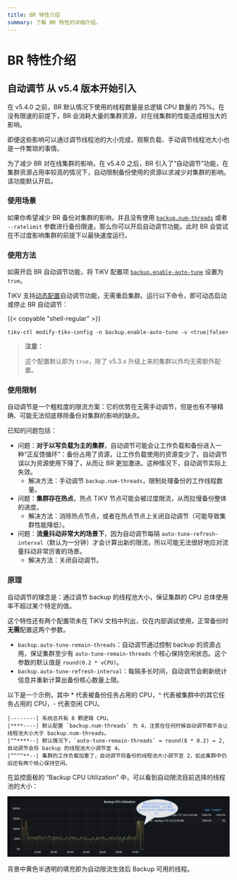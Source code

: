 ```yaml
---
title: BR 特性介绍
summary: 了解 BR 特性的详细介绍。
---
```


# BR 特性介绍

## 自动调节 <span class="version-mark">从 v5.4 版本开始引入</span>

在 v5.4.0 之前，BR 默认情况下使用的线程数量是总逻辑 CPU 数量的 75%。在没有限速的前提下，BR 会消耗大量的集群资源，对在线集群的性能造成相当大的影响。

即便这些影响可以通过调节线程池的大小完成，观察负载、手动调节线程池大小也是一件繁琐的事情。

为了减少 BR 对在线集群的影响，在 v5.4.0 之后，BR 引入了“自动调节”功能，在集群资源占用率较高的情况下，自动限制备份使用的资源以求减少对集群的影响。该功能默认开启。

### 使用场景

如果你希望减少 BR 备份对集群的影响，并且没有使用 [`backup.num-threads`](/tikv-configuration-file.md#num-threads-1) 或者 `--ratelimit` 参数进行备份限速，那么你可以开启自动调节功能。此时 BR 会尝试在不过度影响集群的前提下以最快速度运行。

### 使用方法

如需开启 BR 自动调节功能，将 TiKV 配置项 [`backup.enable-auto-tune`](/tikv-configuration-file.md#enable-auto-tune-从-v54-版本开始引入) 设置为 `true`。

TiKV 支持[动态配置](/tikv-control.md#动态修改-tikv-的配置)自动调节功能，无需重启集群。运行以下命令，即可动态启动或停止 BR 自动调节：

{{< copyable "shell-regular" >}}

```shell
tikv-ctl modify-tikv-config -n backup.enable-auto-tune -v <true|false>
```

> **注意：**
>
> 这个配置默认即为 `true`，除了 v5.3.x 升级上来的集群以外均无需额外配置。

### 使用限制

自动调节是一个粗粒度的限流方案：它的优势在无需手动调节，但是也有不够精确、可能无法彻底移除备份对集群的影响的缺点。

已知的问题包括：

- 问题：**对于以写负载为主的集群**，自动调节可能会让工作负载和备份进入一种“正反馈循环”：备份占用了资源，让工作负载使用的资源变少了，自动调节误以为资源使用下降了，从而让 BR 更加激进。这种情况下，自动调节实际上失效。
    - 解决方法：手动调节 `backup.num-threads`，限制处理备份的工作线程数量。
- 问题：**集群存在热点**，热点 TiKV 节点可能会被过度限流，从而拉慢备份整体的进度。
    - 解决方法：消除热点节点，或者在热点节点上关闭自动调节（可能导致集群性能降低）。
- 问题：**流量抖动非常大的场景下**，因为自动调节每隔 `auto-tune-refresh-interval`（默认为一分钟）才会计算出新的限流，所以可能无法很好地应对流量抖动非常厉害的场景。
    - 解决方法：关闭自动调节。

### 原理

自动调节的理念是：通过调节 backup 的线程池大小，保证集群的 CPU 总体使用率不超过某个特定的值。

这个特性还有两个配置项未在 TiKV 文档中列出，仅在内部调试使用，正常备份时**无需**配置这两个参数。

- `backup.auto-tune-remain-threads`：自动调节通过控制 backup 的资源占用，保证集群至少有 `auto-tune-remain-threads` 个核心保持空闲状态。这个参数的默认值是 `round(0.2 * vCPU)`。
- `backup.auto-tune-refresh-interval`：每隔多长时间，自动调节会刷新统计信息并重新计算出备份核心数量上限。

以下是一个示例，其中 * 代表被备份任务占用的 CPU，^ 代表被集群中的其它任务占用的 CPU，- 代表空闲 CPU。

```
|--------| 系统总共有 8 颗逻辑 CPU。
|****----| 默认配置 `backup.num-threads` 为 4，注意在任何时候自动调节都不会让线程池大小大于 backup.num-threads。
|^^****--| 默认情况下，`auto-tune-remain-threads` = round(8 * 0.2) = 2, 自动调节会将 backup 的线程池大小调节至 4。
|^^^^**--| 集群的工作负载加重了，自动调节将备份的线程池大小调节至 2，如此集群中仍旧还有两个核心保持空闲。
```

在监控面板的 “Backup CPU Utilization” 中，可以看到自动限流目前选择的线程池的大小：

![Grafana dashboard example of backup auto-tune metrics](/media/br/backup-auto-throttle.png)

背景中黄色半透明的填充即为自动限流生效后 Backup 可用的线程。
